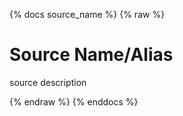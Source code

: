 {% docs source_name %}
{% raw %}

# Source Name/Alias
source description

{% endraw %}
{% enddocs %}
